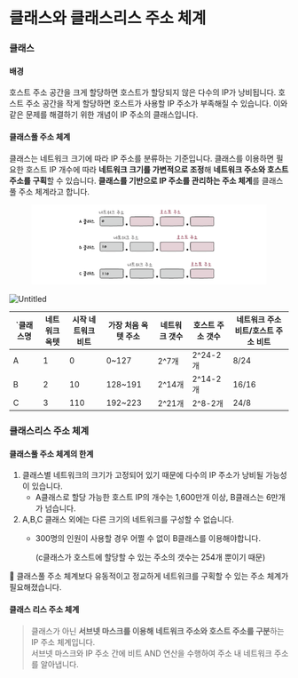 # 클래스와 클래스리스 주소 체계



### 클래스

#### 배경

호스트 주소 공간을 크게 할당하면 호스트가 할당되지 않은 다수의 IP가 낭비됩니다. 호스트 주소 공간을 작게 할당하면 호스트가 사용할 IP 주소가 부족해질 수 있습니다. 이와 같은 문제를 해결하기 위한 개념이 IP 주소의 클래스입니다.

#### 클래스풀 주소 체계

클래스는 네트워크 크기에 따라 IP 주소를 분류하는 기준입니다. 클래스를 이용하면 필요한 호스트 IP 개수에 따라 **네트워크 크기를 가변적으로 조정**해 **네트워크 주소와 호스트 주소를 구획**할 수 있습니다. **클래스를 기반으로 IP 주소를 관리하는 주소 체계**를 클래스풀 주소 체계라고 합니다.

<figure><img src="../../../../.gitbook/assets/image (2) (1) (1).png" alt=""><figcaption></figcaption></figure>

![Untitled](https://prod-files-secure.s3.us-west-2.amazonaws.com/e7472e42-7118-406f-8758-f9c76b1cf86a/e2e65c30-6078-45cb-a550-ae9aa4fe4838/Untitled.png)

<table><thead><tr><th width="40">`클래스명</th><th>네트워크 옥텟</th><th>시작 네트워크 비트</th><th>가장 처음 옥텟 주소</th><th>네트워크 갯수</th><th>호스트 주소 갯수</th><th>네트워크 주소 비트/호스트 주소 비트</th></tr></thead><tbody><tr><td>A</td><td>1</td><td>0</td><td>0~127</td><td>2^7개</td><td>2^24-2개</td><td>8/24</td></tr><tr><td>B</td><td>2</td><td>10</td><td>128~191</td><td>2^14개</td><td>2^14-2개</td><td>16/16</td></tr><tr><td>C</td><td>3</td><td>110</td><td>192~223</td><td>2^21개</td><td>2^8-2개</td><td>24/8</td></tr></tbody></table>

### 클래스리스 주소 체계

#### 클래스풀 주소 체계의 한계

1. 클래스별 네트워크의 크기가 고정되어 있기 때문에 다수의 IP 주소가 낭비될 가능성이 있습니다.
   * A클래스로 할당 가능한 호스트 IP의 개수는 1,600만개 이상, B클래스는 6만개가 넘습니다.
2. A,B,C 클래스 외에는 다른 크기의 네트워크를 구성할 수 없습니다.
   *   300명의 인원이 사용할 경우 어쩔 수 없이 B클래스를 이용해야합니다.

       (c클래스가 호스트에 할당할 수 있는 주소의 갯수는 254개 뿐이기 때문)

📌 클래스풀 주소 체계보다 유동적이고 정교하게 네트워크를 구획할 수 있는 주소 체계가 필요해졌습니다.

#### 클래스 리스 주소 체계&#x20;

> 클래스가 아닌 **서브넷 마스크를 이용해 네트워크 주소와 호스트 주소를 구분**하는 IP 주소 체계입니다. \
> 서브넷 마스크와 IP 주소 간에 비트 AND 연산을 수행하여 주소 내 네트워크 주소를 알아냅니다.&#x20;





